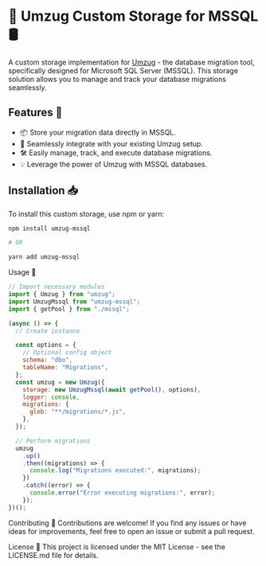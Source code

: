 # 🚚 Umzug Custom Storage for MSSQL 🛢️

A custom storage implementation for [Umzug](https://github.com/sequelize/umzug) - the database migration tool, specifically designed for Microsoft SQL Server (MSSQL). This storage solution allows you to manage and track your database migrations seamlessly.

## Features 🌟

- 📦 Store your migration data directly in MSSQL.
- 🔄 Seamlessly integrate with your existing Umzug setup.
- 🛠️ Easily manage, track, and execute database migrations.
- 💡 Leverage the power of Umzug with MSSQL databases.

## Installation 📥

To install this custom storage, use npm or yarn:

```bash
npm install umzug-mssql

# OR

yarn add umzug-mssql
```

Usage 🚀

```js
// Import necessary modules
import { Umzug } from "umzug";
import UmzugMssql from "umzug-mssql";
import { getPool } from "./mssql";

(async () => {
  // Create instance

  const options = {
    // Optional config object
    schema: "dbo",
    tableName: "Migrations",
  };
  const umzug = new Umzug({
    storage: new UmzugMssql(await getPool(), options),
    logger: console,
    migrations: {
      glob: "**/migrations/*.js",
    },
  });

  // Perform migrations
  umzug
    .up()
    .then((migrations) => {
      console.log("Migrations executed:", migrations);
    })
    .catch((error) => {
      console.error("Error executing migrations:", error);
    });
})();
```

Contributing 🤝
Contributions are welcome! If you find any issues or have ideas for improvements, feel free to open an issue or submit a pull request.

License 📄
This project is licensed under the MIT License - see the LICENSE.md file for details.
